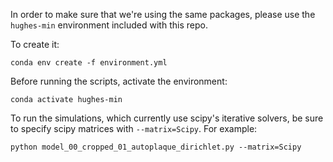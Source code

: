 In order to make sure that we're using the same packages, please use the `hughes-min` environment included with this repo. 

To create it:

`conda env create -f environment.yml`

Before running the scripts, activate the environment:

`conda activate hughes-min`

To run the simulations, which currently use scipy's iterative solvers, be sure to specify scipy matrices with `--matrix=Scipy`. For example:

`python model_00_cropped_01_autoplaque_dirichlet.py --matrix=Scipy`